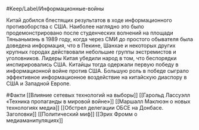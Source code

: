 #Keep/Label/Информационные-войны

Китай добился блестящих результатов в ходе информационного противоборства с США. Наиболее наглядно это было продемонстрировано после студенческих волнений на площади Тяньаньмэнь в 1989 году, когда через СМИ до простого обывателя была доведена информация, что в Пекине, Шанхае и некоторых других крупных городах действовали небольшие группы экстремистов и уголовников. Лидеры Китая убедили народ в том, что беспорядки инспирировались США. Китайцы тогда одержали первую победу в информационной войне против США. Большую роль в победе сыграло эффективное информационное воздействие на китайскую диаспору в США и Западной Европе.

#Факти
[[Влияние сетевых технологий на выборы]]
[[Гарольд Лассуэлл «Техника пропаганды в мировой войне»]]
[[Маршалл Маклюэн о новых технологиях медиа]]
[[Обстрел делегации ОБСЕ на Донбасе. Заголовки]]
[[Политический миф]]
[[Эрих Фромм о медиаманипуляциях]] 